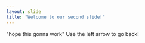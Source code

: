 ```yaml
---
layout: slide
title: "Welcome to our second slide!"
---
```

"hope this gonna work"
Use the left arrow to go back!
